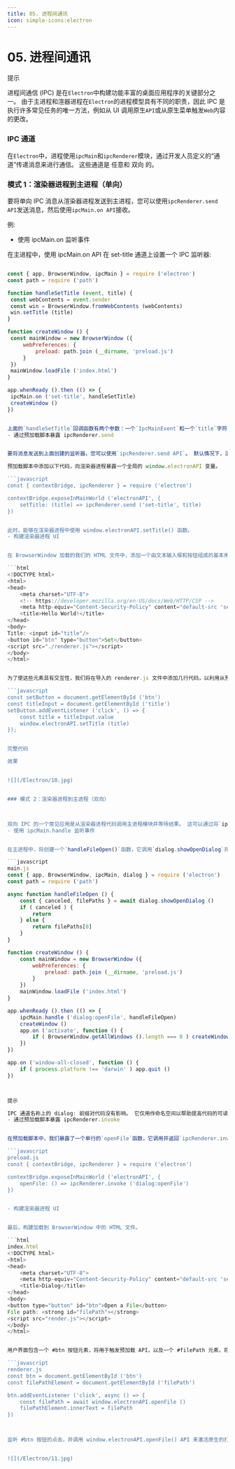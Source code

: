 ```yaml
---
title: 05. 进程间通讯
icon: simple-icons:electron
---
```


# 05. 进程间通讯



提示

进程间通信 (IPC) 是在`Electron`中构建功能丰富的桌面应用程序的关键部分之一。 由于主进程和渲器进程在`Electron`的进程模型具有不同的职责，因此 IPC 是执行许多常见任务的唯一方法，例如从 UI 调用原生`API`或从原生菜单触发`Web`内容的更改。

### IPC 通道



在`Electron`中，进程使用`ipcMain`和`ipcRenderer`模块，通过开发人员定义的“通道”传递消息来进行通信。 这些通道是 任意和 双向 的。

### 模式 1：渲染器进程到主进程（单向）



要将单向 IPC 消息从渲染器进程发送到主进程，您可以使用`ipcRenderer.send API`发送消息，然后使用`ipcMain.on API`接收。

例:
- 使用 ipcMain.on 监听事件


在主进程中，使用 ipcMain.on API 在 set-title 通道上设置一个 IPC 监听器:

```javascript

const { app, BrowserWindow, ipcMain } = require ('electron')
const path = require ('path')

function handleSetTitle (event, title) {
 const webContents = event.sender
 const win = BrowserWindow.fromWebContents (webContents)
 win.setTitle (title)
}

function createWindow () {
 const mainWindow = new BrowserWindow ({
     webPreferences: {
         preload: path.join (__dirname, 'preload.js')
     }
 })
 mainWindow.loadFile ('index.html')
}

app.whenReady ().then (() => {
 ipcMain.on ('set-title', handleSetTitle)
 createWindow ()
})


上面的`handleSetTitle`回调函数有两个参数：一个`IpcMainEvent`和一个`title`字符串。每当消息通过`set-title`通道传入时，此函数找到附加到消息发送方的`BrowserWindow`实例，并在该实例上使用`win.setTitle API。`
- 通过预加载脚本暴露 ipcRenderer.send


要将消息发送到上面创建的监听器，您可以使用`ipcRenderer.send API`。 默认情况下，渲染器进程没有权限访问`Node.js`和`Electron`模块。 作为应用开发者，需要使用`contextBridge API`来选择要从预加载脚本中暴露哪些`API`。

预加载脚本中添加以下代码，向渲染器进程暴露一个全局的 window.electronAPI 变量。

```javascript
const { contextBridge, ipcRenderer } = require ('electron')

contextBridge.exposeInMainWorld ('electronAPI', {
    setTitle: (title) => ipcRenderer.send ('set-title', title)
})


此时，能够在渲染器进程中使用 window.electronAPI.setTitle() 函数。
- 构建渲染器进程 UI


在 BrowserWindow 加载的我们的 HTML 文件中，添加一个由文本输入框和按钮组成的基本用户界面

```html
<!DOCTYPE html>
<html>
<head>
	<meta charset="UTF-8">
	<!-- https://developer.mozilla.org/en-US/docs/Web/HTTP/CSP -->
	<meta http-equiv="Content-Security-Policy" content="default-src 'self'; script-src 'self'">
	<title>Hello World!</title>
</head>
<body>
Title: <input id="title"/>
<button id="btn" type="button">Set</button>
<script src="./renderer.js"></script>
</body>
</html>


为了使这些元素具有交互性，我们将在导入的 renderer.js 文件中添加几行代码，以利用从预加载脚本中暴露的 window.electronAPI 功能：

```javascript
const setButton = document.getElementById ('btn')
const titleInput = document.getElementById ('title')
setButton.addEventListener ('click', () => {
    const title = titleInput.value
    window.electronAPI.setTitle (title)
});


完整代码

效果


![](/Electron/10.jpg)


### 模式 2：渲染器进程到主进程（双向）



双向 IPC 的一个常见应用是从渲染器进程代码调用主进程模块并等待结果。 这可以通过将`ipcRenderer.invoke`与`ipcMain.handle`搭配使用来完成
- 使用 ipcMain.handle 监听事件


在主进程中，将创建一个`handleFileOpen()`函数，它调用`dialog.showOpenDialog`并返回用户选择的文件路径值。 每当渲染器进程通过`dialog:openFile`通道发送`ipcRender.invoke`消息时，此函数被用作一个回调。 然后，返回值将作为一个`Promise`返回到最初的`invoke`调用。

```javascript
main.js
const { app, BrowserWindow, ipcMain, dialog } = require ('electron')
const path = require ('path')

async function handleFileOpen () {
    const { canceled, filePaths } = await dialog.showOpenDialog ()
    if ( canceled ) {
        return
    } else {
        return filePaths[0]
    }
}

function createWindow () {
    const mainWindow = new BrowserWindow ({
        webPreferences: {
            preload: path.join (__dirname, 'preload.js')
        }
    })
    mainWindow.loadFile ('index.html')
}

app.whenReady ().then (() => {
    ipcMain.handle ('dialog:openFile', handleFileOpen)
    createWindow ()
    app.on ('activate', function () {
        if ( BrowserWindow.getAllWindows ().length === 0 ) createWindow ()
    })
})

app.on ('window-all-closed', function () {
    if ( process.platform !== 'darwin' ) app.quit ()
})



提示

IPC 通道名称上的 dialog: 前缀对代码没有影响。 它仅用作命名空间以帮助提高代码的可读性。
- 通过预加载脚本暴露 ipcRenderer.invoke


在预加载脚本中，我们暴露了一个单行的`openFile`函数，它调用并返回`ipcRenderer.invoke`('dialog:openFile') 的值。 我们将在下一步中使用此 API 从渲染器的用户界面调用原生对话框。

```javascript
preload.js
const { contextBridge, ipcRenderer } = require ('electron')

contextBridge.exposeInMainWorld ('electronAPI', {
    openFile: () => ipcRenderer.invoke ('dialog:openFile')
})


- 构建渲染器进程 UI


最后，构建加载到 BrowserWindow 中的 HTML 文件。

```html
index.html
<!DOCTYPE html>
<html>
<head>
	<meta charset="UTF-8">
	<meta http-equiv="Content-Security-Policy" content="default-src 'self'; script-src 'self'">
	<title>Dialog</title>
</head>
<body>
<button type="button" id="btn">Open a File</button>
File path: <strong id="filePath"></strong>
<script src="render.js"></script>
</body>
</html>


用户界面包含一个 #btn 按钮元素，将用于触发预加载 API，以及一个 #filePath 元素，将用于显示所选文件的路径。 要使这些部分起作用，需要在渲染器进程脚本中编写几行代码：

```javascript
renderer.js
const btn = document.getElementById ('btn')
const filePathElement = document.getElementById ('filePath')

btn.addEventListener ('click', async () => {
    const filePath = await window.electronAPI.openFile ()
    filePathElement.innerText = filePath
})



监听 #btn 按钮的点击，并调用 window.electronAPI.openFile() API 来激活原生的打开文件对话框。 然后在 #filePath 元素中显示选中文件的路径。


![](/Electron/11.jpg)